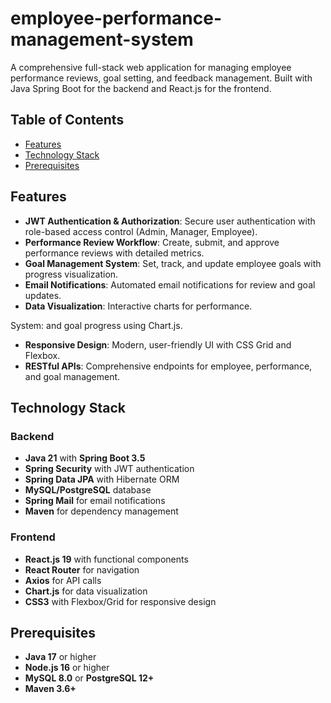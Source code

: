 # employee-performance-management-system

A comprehensive full-stack web application for managing employee performance reviews, goal setting, and feedback management. Built with Java Spring Boot for the backend and React.js for the frontend.

## Table of Contents

- [Features](#features)
- [Technology Stack](#technology-stack)
- [Prerequisites](#prerequisites)

## Features

- **JWT Authentication & Authorization**: Secure user authentication with role-based access control (Admin, Manager, Employee).
- **Performance Review Workflow**: Create, submit, and approve performance reviews with detailed metrics.
- **Goal Management System**: Set, track, and update employee goals with progress visualization.
- **Email Notifications**: Automated email notifications for review and goal updates.
- **Data Visualization**: Interactive charts for performance.

System: and goal progress using Chart.js.

- **Responsive Design**: Modern, user-friendly UI with CSS Grid and Flexbox.
- **RESTful APIs**: Comprehensive endpoints for employee, performance, and goal management.

## Technology Stack

### Backend

- **Java 21** with **Spring Boot 3.5**
- **Spring Security** with JWT authentication
- **Spring Data JPA** with Hibernate ORM
- **MySQL/PostgreSQL** database
- **Spring Mail** for email notifications
- **Maven** for dependency management

### Frontend

- **React.js 19** with functional components
- **React Router** for navigation
- **Axios** for API calls
- **Chart.js** for data visualization
- **CSS3** with Flexbox/Grid for responsive design

## Prerequisites

- **Java 17** or higher
- **Node.js 16** or higher
- **MySQL 8.0** or **PostgreSQL 12+**
- **Maven 3.6+**
